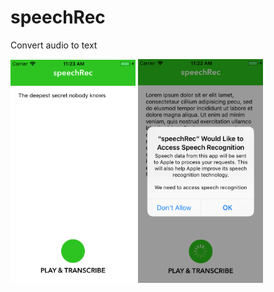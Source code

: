 # speechRec
Convert audio to text

<img src="screen1.png" width="200">
<img src="screen2.png" width="200">
